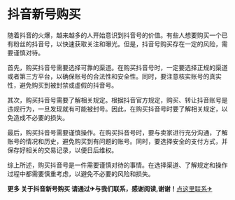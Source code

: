 # 抖音新号购买

随着抖音的火爆，越来越多的人开始意识到抖音号的价值。有些人想要购买一个已有粉丝的抖音号，以快速获取关注和曝光。但是，抖音号购买存在一定的风险，需要谨慎对待。

首先，购买抖音号需要选择可靠的渠道。在购买抖音号时，一定要选择正规的渠道或者第三方平台，以确保账号的合法性和安全性。同时，要注意核实账号的真实性，避免购买到被封禁或虚假的抖音号。

其次，购买抖音号需要了解相关规定。根据抖音官方规定，购买、转让抖音账号是违规行为，一旦发现就有可能被封号。因此，在购买抖音号时要了解相关规定，以免造成不必要的损失。

最后，购买抖音号需要谨慎操作。在购买抖音号时，要与卖家进行充分沟通，了解账号的情况和历史，避免购买到有问题的账号。同时，要选择安全的支付方式，并保存好相关的交易记录，以便日后维权。

综上所述，购买抖音号是一件需要谨慎对待的事情。在选择渠道、了解规定和操作过程中都需要慎重考虑，以避免不必要的风险和损失。

**更多 关于抖音新号购买 请通过✈与我们联系，感谢阅读,谢谢！**[点这里联系✈](https://k02.cc)